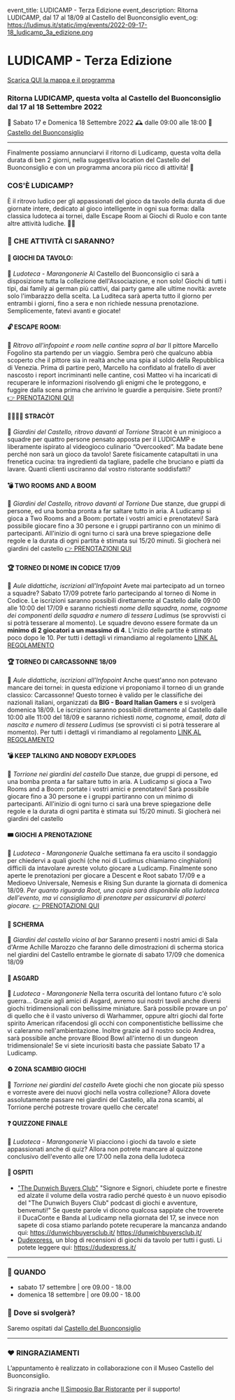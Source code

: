 event_title: LUDICAMP - Terza Edizione
event_description: Ritorna LUDICAMP, dal 17 al 18/09 al Castello del Buonconsiglio 
event_og: https://ludimus.it/static/img/events/2022-09-17-18_ludicamp_3a_edizione.png

# LUDICAMP - Terza Edizione

[Scarica QUI la mappa e il programma](https://ludimus.it/static/docs/ludicamp/2022-09-17-18/mappa-ludicamp-2022.pdf?q=0)

### Ritorna LUDICAMP, questa volta al Castello del Buonconsiglio dal 17 al 18 Settembre 2022
📅 Sabato 17 e Domenica 18 Settembre 2022
🕰 dalle 09:00 alle 18:00
📍 [Castello del Buonconsiglio](https://goo.gl/maps/WvE6B1QDJBub9gdaA)

---

Finalmente possiamo annunciarvi il ritorno di Ludicamp, questa volta della durata di ben 2 giorni, nella suggestiva location del Castello del Buonconsiglio e con un programma ancora più ricco di attività! 🎉

### COS'È LUDICAMP?
È il ritrovo ludico per gli appassionati del gioco da tavolo della durata di due giornate intere, dedicato al gioco intelligente in ogni sua forma: dalla classica ludoteca ai tornei, dalle Escape Room ai Giochi di Ruolo e con tante altre attività ludiche. 🎲✨


### 🎲 CHE ATTIVITÀ CI SARANNO?

#### 🎲 GIOCHI DA TAVOLO:
📍 _Ludoteca - Marangonerie_
Al Castello del Buonconsiglio ci sarà a disposizione tutta la collezione dell'Associazione, e non solo! Giochi di tutti i tipi, dai family ai german più cattivi, dai party game alle ultime novità: avrete solo l'imbarazzo della scelta. La Luditeca sarà aperta tutto il giorno per entrambi i giorni, fino a sera e non richiede nessuna prenotazione. Semplicemente, fatevi avanti e giocate!

#### 🔓 ESCAPE ROOM:
📍 _Ritrovo all'infopoint e room nelle cantine sopra al bar_
Il pittore Marcello Fogolino sta partendo per un viaggio. Sembra però che qualcuno abbia scoperto che il pittore sia in realtà anche una spia al soldo della Repubblica di Venezia. Prima di partire però, Marcello ha confidato al fratello di aver nascosto i report incriminanti nelle cantine, così Matteo vi ha incaricati di recuperare le informazioni risolvendo gli enigmi che le proteggono, e fuggire dalla scena prima che arrivino le guardie a perquisire. Siete pronti?
[👉 PRENOTAZIONI QUI](https://ludicamp-ludimus-escape-room-spia-del-buonconsiglio.eventbrite.it)

#### 👩‍🍳🧑‍🍳 STRACÒT
📍 _Giardini del Castello, ritrovo davanti al Torrione_
Stracòt è un minigioco a squadre per quattro persone pensato apposta per il LUDICAMP e liberamente ispirato al videogioco culinario “Overcooked”.
Ma badate bene perché non sarà un gioco da tavolo! Sarete fisicamente catapultati in una frenetica cucina: tra ingredienti da tagliare, padelle che bruciano e piatti da lavare. Quanti clienti usciranno dal vostro ristorante soddisfatti?

#### 💣 TWO ROOMS AND A BOOM
📍 _Giardini del Castello, ritrovo davanti al Torrione_
Due stanze, due gruppi di persone, ed una bomba pronta a far saltare tutto in aria. A Ludicamp si gioca a Two Rooms and a Boom: portate i vostri amici e prenotatevi! Sarà possibile giocare fino a 30 persone e i gruppi partiranno con un minimo di partecipanti. All'inizio di ogni turno ci sarà una breve spiegazione delle regole e la durata di ogni partita è stimata sui 15/20 minuti. Si giocherà nei giardini del castello
[👉 PRENOTAZIONI QUI](https://ludicamp-22-traab.eventbrite.it)

#### 🏆 TORNEO DI NOME IN CODICE 17/09
📍 _Aule didattiche, iscrizioni all'Infopoint_
Avete mai partecipato ad un torneo a squadre? Sabato 17/09 potrete farlo partecipando al torneo di Nome in Codice. Le iscrizioni saranno possibili direttamente al Castello dalle 09:00 alle 10:00 del 17/09 e saranno richiesti _nome della squadra, nome, cognome dei componenti della squadra e numero di tessera Ludimus_ (se sprovvisti ci si potrà tesserare al momento). Le squadre devono essere formate da un **minimo di 2 giocatori a un massimo di 4**. L’inizio delle partite è stimato poco dopo le 10. Per tutti i dettagli vi rimandiamo al regolamento [LINK AL REGOLAMENTO](https://ludimus.it/static/docs/ludicamp/2022-09-17-18/Regolamento-Torneo-Nome-in-Codice.pdf?q=0)

#### 🏆 TORNEO DI CARCASSONNE 18/09
📍 _Aule didattiche, iscrizioni all'Infopoint_
Anche quest'anno non potevano mancare dei tornei: in questa edizione vi proponiamo il torneo di un grande classico: Carcassonne! Questo torneo è valido per le classifiche dei nazionali italiani, organizzati da **BIG - Board Italian Gamers** e si svolgerà domenica 18/09. Le iscrizioni saranno possibili direttamente al Castello dalle 10:00 alle 11:00 del 18/09 e saranno richiesti _nome, cognome, email, data di nascita e numero di tessera Ludimus_ (se sprovvisti ci si potrà tesserare al momento). Per tutti i dettagli vi rimandiamo al regolamento [LINK AL REGOLAMENTO](https://ludimus.it/static/docs/ludicamp/2022-09-17-18/Regolamento-Torneo-Carcassonne.pdf?q=0)

#### 💣 KEEP TALKING AND NOBODY EXPLODES
📍 _Torrione nei giardini del castello_
Due stanze, due gruppi di persone, ed una bomba pronta a far saltare tutto in aria. A Ludicamp si gioca a Two Rooms and a Boom: portate i vostri amici e prenotatevi! Sarà possibile giocare fino a 30 persone e i gruppi partiranno con un minimo di partecipanti. All'inizio di ogni turno ci sarà una breve spiegazione delle regole e la durata di ogni partita è stimata sui 15/20 minuti. Si giocherà nei giardini del castello

#### 🎟 GIOCHI A PRENOTAZIONE
📍 _Ludoteca - Marangonerie_
Qualche settimana fa era uscito il sondaggio per chiedervi a quali giochi (che noi di Ludimus chiamiamo cinghialoni) difficili da intavolare avreste voluto giocare a Ludicamp.
Finalmente sono aperte le prenotazioni per giocare a Descent e Root sabato 17/09 e a Medioevo Universale, Nemesis e Rising Sun durante la giornata di domenica 18/09.
_Per quanto riguarda Root, una copia sarà disponibile alla ludoteca dell'evento, ma vi consigliamo di prenotare per assicurarvi di poterci giocare._
[👉 PRENOTAZIONI QUI](https://ludicamp-prenotazione-giochi.eventbrite.it)

#### 🤺 SCHERMA
📍 _Giardini del castello vicino al bar_
Saranno presenti i nostri amici di Sala d'Arme Achille Marozzo che faranno delle dimostrazioni di scherma storica nel giardini del Castello entrambe le giornate di sabato 17/09 che domenica 18/09

#### 🏰 ASGARD
📍 _Ludoteca - Marangonerie_
Nella terra oscurità del lontano futuro c'è solo guerra...
Grazie agli amici di Asgard, avremo sui nostri tavoli anche diversi giochi tridimensionali con bellissime miniature. Sarà possibile provare un po' di quello che è il vasto universo di Warhammer, oppure altri giochi dal forte spirito American rifacendosi gli occhi con componentistiche bellissime che vi caleranno nell'ambientazione.
Inoltre grazie ad il nostro socio Andrea, sarà possibile anche provare Blood Bowl all'interno di un dungeon tridimensionale!
Se vi siete incuriositi basta che passiate Sabato 17 a Ludicamp.

#### ♻️ ZONA SCAMBIO GIOCHI
📍 _Torrione nei giardini del castello_
Avete giochi che non giocate più spesso e vorreste avere dei nuovi giochi nella vostra collezione? Allora dovete assolutamente passare nei giardini del Castello, alla zona scambi, al Torrione perché potreste trovare quello che cercate!

#### ❓ QUIZZONE FINALE
📍 _Ludoteca - Marangonerie_
Vi piacciono i giochi da tavolo e siete appassionati anche di quiz? Allora non potrete mancare al quizzone conclusivo dell'evento alle ore 17:00 nella zona della ludoteca

#### 👥 OSPITI
- ["The Dunwich Buyers Club"](https://dunwichbuyersclub.it/) "Signore e Signori, chiudete porte e finestre ed alzate il volume della vostra radio perché questo è un nuovo episodio del "The Dunwich Buyers Club" podcast di giochi e avventure, benvenuti!"
Se queste parole vi dicono qualcosa sappiate che troverete il DucaConte e Banda al Ludicamp nella giornata del 17,
se invece non sapete di cosa stiamo parlando potete recuperare la mancanza andando qui:
https://dunwichbuyersclub.it/  https://dunwichbuyersclub.it/
- [Dudexpress](https://dudexpress.it/), un blog di recensioni di giochi da tavolo per tutti i gusti. Li potete leggere qui: https://dudexpress.it/

---

### 📅 QUANDO

- sabato 17 settembre | ore 09.00 - 18.00
- domenica 18 settembre | ore 09.00 - 18.00

### 📌 Dove si svolgerà?
Saremo ospitati dal [Castello del Buonconsiglio](https://goo.gl/maps/WvE6B1QDJBub9gdaA)

<!-- ### 🍔 Cosa si mangerà?
Non preoccupatevi perché abbiamo pensato anche al cibo 🔥

### 🛌 Ma se vengo da lontano dove posso dormire?
Se volete dormire vicino a dove si svolgerà l'evento, scriveteci perché possiamo fornirvi dei contatti 😊 -->

---

### ♥️ RINGRAZIAMENTI
L’appuntamento è realizzato in collaborazione con il Museo Castello del Buonconsiglio.

Si ringrazia anche [Il Simposio Bar Ristorante](https://g.page/ilsimposiotrento?share) per il supporto!
